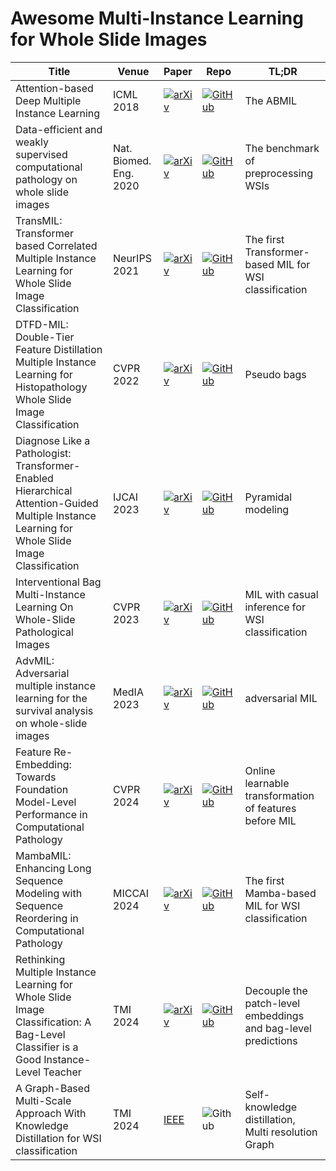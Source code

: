 # Awesome Multi-Instance Learning for Whole Slide Images

| Title                                                        | Venue                  | Paper                                                        | Repo                                                         | TL;DR                                                        |
| ------------------------------------------------------------ | ---------------------- | ------------------------------------------------------------ | ------------------------------------------------------------ | ------------------------------------------------------------ |
| Attention-based Deep Multiple Instance Learning              | ICML 2018              | [![arXiv](https://img.shields.io/badge/arXiv-1802.04712-b31b1b.svg)](https://arxiv.org/abs/1802.04712) | [![GitHub](https://img.shields.io/github/stars/AMLab-Amsterdam/AttentionDeepMIL?style=flat)](https://github.com/AMLab-Amsterdam/AttentionDeepMIL) | The ABMIL                                                    |
| Data-efficient and weakly supervised computational pathology on whole slide images | Nat. Biomed. Eng. 2020 | [![arXiv](https://img.shields.io/badge/arXiv-2004.09666-b31b1b.svg)](https://arxiv.org/abs/2004.09666) | [![GitHub](https://img.shields.io/github/stars/mahmoodlab/CLAM?style=flat)](https://github.com/mahmoodlab/CLAM) | The benchmark of preprocessing WSIs                          |
| TransMIL: Transformer based Correlated Multiple Instance Learning for Whole Slide Image Classification | NeurIPS 2021           | [![arXiv](https://img.shields.io/badge/arXiv-2106.00908-b31b1b.svg)](https://arxiv.org/abs/2106.00908) | [![GitHub](https://img.shields.io/github/stars/szc19990412/TransMIL?style=flat)](https://github.com/szc19990412/TransMIL) | The first Transformer-based MIL for WSI classification       |
| DTFD-MIL: Double-Tier Feature Distillation Multiple Instance Learning for Histopathology Whole Slide Image Classification | CVPR 2022              | [![arXiv](https://img.shields.io/badge/arXiv-2203.12081-b31b1b.svg)](https://arxiv.org/abs/2203.12081) | [![GitHub](https://img.shields.io/github/stars/hrzhang1123/DTFD-MIL?style=flat)](https://github.com/hrzhang1123/DTFD-MIL) | Pseudo bags                                                  |
| Diagnose Like a Pathologist: Transformer-Enabled Hierarchical Attention-Guided Multiple Instance Learning for Whole Slide Image Classification | IJCAI 2023             | [![arXiv](https://img.shields.io/badge/arXiv-2301.08125-b31b1b.svg)](https://arxiv.org/abs/2301.08125) | [![GitHub](https://img.shields.io/github/stars/BearCleverProud/HAG-MIL?style=flat)](https://github.com/BearCleverProud/HAG-MIL) | Pyramidal modeling                                           |
| Interventional Bag Multi-Instance Learning On Whole-Slide Pathological Images | CVPR 2023              | [![arXiv](https://img.shields.io/badge/arXiv-2303.06873-b31b1b.svg)](https://arxiv.org/abs/2303.06873) | [![GitHub](https://img.shields.io/github/stars/HHHedo/IBMIL?style=flat)](https://github.com/HHHedo/IBMIL) | MIL with casual inference for WSI classification             |
| AdvMIL: Adversarial multiple instance learning for the survival analysis on whole-slide images | MedIA 2023             | [![arXiv](https://img.shields.io/badge/arXiv-2212.06515-b31b1b.svg)](https://arxiv.org/abs/2212.06515) | [![GitHub](https://img.shields.io/github/stars/liupei101/AdvMIL?style=flat)](https://github.com/liupei101/AdvMIL) | adversarial MIL                                              |
| Feature Re-Embedding: Towards Foundation Model-Level Performance in Computational Pathology | CVPR 2024              | [![arXiv](https://img.shields.io/badge/arXiv-2402.17228-b31b1b.svg)](https://arxiv.org/abs/2402.17228) | [![GitHub](https://img.shields.io/github/stars/DearCaat/RRT-MIL?style=flat)](https://github.com/DearCaat/RRT-MIL) | Online learnable transformation of features before MIL       |
| MambaMIL: Enhancing Long Sequence Modeling with Sequence Reordering in Computational Pathology | MICCAI 2024            | [![arXiv](https://img.shields.io/badge/arXiv-2403.06800-b31b1b.svg)](https://arxiv.org/abs/2403.06800) | [![GitHub](https://img.shields.io/github/stars/isyangshu/MambaMIL?style=flat)](https://github.com/isyangshu/MambaMIL) | The first Mamba-based MIL for WSI classification             |
| Rethinking Multiple Instance Learning for Whole Slide Image Classification: A Bag-Level Classifier is a Good Instance-Level Teacher | TMI 2024               | [![arXiv](https://img.shields.io/badge/arXiv-2312.01099-b31b1b.svg)](https://arxiv.org/abs/2312.01099) | [![GitHub](https://img.shields.io/github/stars/Dootmaan/ICMIL?style=flat)](https://github.com/Dootmaan/ICMIL) | Decouple the patch-level embeddings and bag-level predictions |
| A Graph-Based Multi-Scale Approach With Knowledge Distillation for WSI classification |    TMI 2024                    |           [IEEE](https://ieeexplore.ieee.org/stamp/stamp.jsp?arnumber=10332153)                                                   |    ![Github](https://github.com/aimagelab/mil4wsi)                                                          |           Self- knowledge distillation, Multi resolution Graph                                                   |

